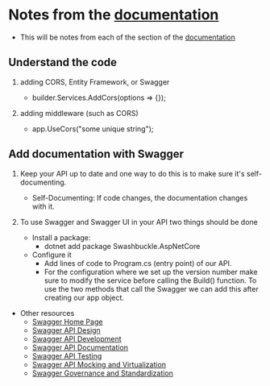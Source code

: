 # Notes from the [documentation](https://learn.microsoft.com/en-us/training/modules/build-web-api-minimal-api/2-what-is-minimal-api)

- This will be notes from each of the section of the [documentation](https://learn.microsoft.com/en-us/training/modules/build-web-api-minimal-api/2-what-is-minimal-api)

## Understand the code

1. adding CORS, Entity Framework, or Swagger

   - builder.Services.AddCors(options => {});

2. adding middleware (such as CORS)

   - app.UseCors("some unique string");

## Add documentation with Swagger

1. Keep your API up to date and one way to do this is to make sure it's self-documenting.

   - Self-Documenting: If code changes, the documentation changes with it.

2. To use Swagger and Swagger UI in your API two things should be done

   - Install a package:
     - dotnet add package Swashbuckle.AspNetCore
   - Configure it
     - Add lines of code to Program.cs (entry point) of our API.
     - For the configuration where we set up the version number make sure to modify the service before calling the Build() function. To use the two methods that call the Swagger we can add this after creating our app object.

- Other resources
  - [Swagger Home Page](https://swagger.io/)
  - [Swagger API Design](https://swagger.io/solutions/api-design/)
  - [Swagger API Development](https://swagger.io/solutions/api-development/)
  - [Swagger API Documentation](https://swagger.io/solutions/api-documentation/)
  - [Swagger API Testing](https://swagger.io/solutions/api-testing/)
  - [Swagger API Mocking and Virtualization](https://swagger.io/solutions/mocking-and-virtualization/)
  - [Swagger Governance and Standardization](https://swagger.io/solutions/governance-and-standardization/)
